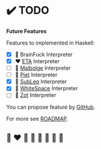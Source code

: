 # ✔️  TODO

**Future Features**

Features to implemented in Haskell:
* [x] 🌈 BrainFuck Interpreter
* [x] ❤️ [ETA](http://www.miketaylor.org.uk/tech/eta/doc/) Interpreter
* [ ] 💛 [Malbolge](https://lutter.cc/malbolge/) Interpreter
* [ ] 💚 [Piet](https://www.dangermouse.net/esoteric/piet.html) Interpreter
* [x] 💙 [SubLeq](http://mazonka.com/subleq/) Interpreter
* [x] 🤍 [WhiteSpace](https://helvm.github.io/WSpace/tutorial.html) Interpreter
* [ ] 🦄 [Zot](https://github.com/helvm/zot_haskell) Interpreter

You can propose feature by [GitHub](https://github.com/helvm/helma/issues).

For more see [ROADMAP](ROADMAP.md).

## 🌈 ❤️ 💛 💚 💙 🤍 🖤 🦄
